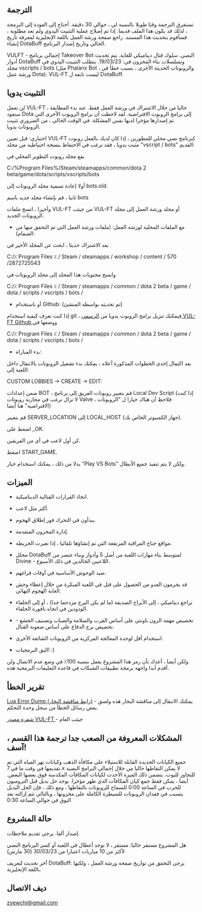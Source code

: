 ##  الترجمة 

تستغرق الترجمة وقتا طويلا بالنسبة لي ، حوالي 30 دقيقة. أحتاج إلى العودة إلى البرمجة ، لذلك قد يكون هذا الملف قديما. إذا تم إصلاح عملية التثبيت اليدوي ولم تعد مطلوبة ، فسأقوم بتحديث هذا المستند. راجع صفحة ورشة العمل باللغة الإنجليزية لمعرفة تاريخ إنشاء DotaBuff الحالي وتاريخ إصدار البرنامج.



VULFT - إجمالي برنامج Takeover Bot النصي. سلوك قتال ديناميكي للغاية. يتم تحديث أدوار DotaBuff وتسلسلات بناء المخزون في: 19/03/23. يتطلب التثبيت اليدوي في مجلد vscripts / bots (مثل Phalanx Bot ، والروبوتات الحديثة الأخرى ، بسبب خطأ في ورشة عمل Dota). VUL-FT ليست تابعة ل DotaBuff.



##  التثبيت يدويا 

لن تعمل VUL-FT حاليا من خلال الاشتراك في ورشة العمل فقط. عند بدء المطابقة ، ستعود Dota إلى برامج الروبوت الافتراضية. لقد لاحظت أن برامج الروبوت الأخرى التي تم إصدارها مؤخرا لديها نفس المشكلة. في الوقت الحالي ، من الضروري تثبيت الروبوتات يدويا.



اختياري: قبل تعيين VUL-FT كبرنامج نصي محلي للمطورين ، إذا كان لديك بالفعل روبوت مثبت يدويا ، فقد ترغب في الاحتفاظ بنسخة احتياطية من مجلد "vscript / bots" القديم:

يقع مجلد روبوت التطوير المحلي في

C:/%Program Files%/Steam/steamapps/common/dota 2 beta/game/dota/scripts/vscripts/bots

أولا إعادة تسمية مجلد الروبوتات إلى bots.old.

ثانيا ، قم بإنشاء مجلد جديد باسم bots

وأخيرا ، انسخ ملفات VUL-FT من جيثب VUL-FT أو مجلد ورشة العمل إلى مجلد الروبوتات الجديد.



- مع الملفات المحلية لورشة العمل: (ملفات ورشة العمل التي تم التحقق منها من الصمام):

بعد الاشتراك حديثا ، ابحث عن المجلد الأخير في

C:/٪ Program Files ٪ / Steam / steamapps / workshop / content / 570 /2872725543

وانسخ محتويات هذا المجلد إلى مجلد الروبوتات في

C:/٪ Program Files ٪ / Steam / steamapps / common / dota 2 beta / game / dota / scripts / vscripts / bots /



- أو باستخدام Github: (تم تحديثه بواسطة المنشئ)

إذا كنت تعرف كيفية استخدام git ، فيمكنك تنزيل برامج الروبوت يدويا من [ الرسمي VUL-FT Github ](https://github.com/yewchi/vulft) ووضعها في 

C:/٪ Program Files ٪ / Steam / steamapps / common / dota 2 beta / game / dota / scripts / vscripts / bots /



- بدء المباراة:

بعد اكتمال إحدى الخطوات المذكورة أعلاه ، يمكنك بدء تشغيل الروبوتات بالانتقال داخل اللعبة إلى:

CUSTOM LOBBIES -> CREATE -> EDIT:

ضمن إعدادات BOT ، قم بتغيير روبوتات الفريق إلى برنامج Local Dev Script (إذا كنت لا تزال ترغب في محاربة روبوتات Valve ، فلاحظ أن هناك خيارا ل "الروبوتات الافتراضية" هنا أيضا)

قم بتغيير SERVER_LOCATION إلى LOCAL_HOST (جهاز الكمبيوتر الخاص بك).

اضغط على _OK.

كن أول لاعب في أي من الفريقين.

اضغط START_GAME.



بدلا من ذلك ، يمكنك استخدام خيار "Play VS Bots" ولكن لا يتم تنفيذ جميع الأبطال.



##  الميزات 

- اتخاذ القرارات القتالية الديناميكية. 

- أكثر مثل لاعب.

- يبدأون في التحرك فور إطلاق الهجوم.

- إدارة المخزون المتقدمة.

- مواقع جناح المراقبة المرتفعة التي تم إنشاؤها تلقائيا ، إذا تغيرت الخريطة.

- محلل DotaBuff لمتوسط بناء مهارات اللعبة من أصل 5 وأدوار وبناء عنصر من Divine - اللاعبين الخالدين في ذلك الأسبوع.

- صيد الوحوش الأساسية في أوقات فراغهم.

- قد يحرمون العدو من الحصول على قتل في اللعبة المبكرة من خلال إعطاء وحش الغابة الهجوم النهائي.

- تراجع ديناميكي ، إلى الأبراج الصديقة (ما لم يكن البرج مزدحما جدا) ، أو إلى الحلفاء الودودين في اتجاه نافورة الحلفاء.

- تخصيص مهمة الرون باونتي على أساس القرب والسلامة والضباب وتصنيف الجشع - تخصيص برج الدفاع على أساس صعوبة القتال.

- استخدام أقل لوحدة المعالجة المركزية من الروبوتات الشائعة الأخرى.

- البق البرمجيات! :)



ولكن أيضا ، أعدك بأن رمز هذا المشروع يعمل بنسبة 100٪ في وضع عدم الاتصال ولن أقدم أبدا واجهة برمجة تطبيقات الشبكات في قاعدة التعليمات البرمجية هذه.



##  تقرير الخطأ 

[ Lua Error Dump (رابط مناقشة البخار)](https://steamcommunity.com/workshop/filedetails/discussion/2872725543/3648503910213521285/) - يمكنك الانتقال إلى مناقشة البخار هذه ولصق بعض رسائل الخطأ من سجل وحدة التحكم.

[ شفرة مصدر VUL-FT ](https://github.com/yewchi/vulft) - جيثب العام



##  المشكلات المعروفة  من الصعب جدا ترجمة هذا القسم ، آسف!



جميع الكيانات الجديدة القابلة للاستيلاء على مكافأة الذهب وكيانات نهر المياه التي تم تقديمها في وقت ما في 7.x لا يمكن التقاطها حاليا من خلال إجمالي البرامج النصية للتجاوز للبوت. يتضمن ذلك الميزة الأحدث لكيانات المكافآت المكدسة فوق بعضها البعض. أيضا ، يمكن فقط جمع كيان المكافآت الذي ظهر مؤخرا. يوجد حل بديل قبل الترومبون للحرب في الساعة 0:00 للسماح للروبوتات بالتقاطها ، ومع ذلك ، فإن الحل البديل يتسبب في فقدان الروبوتات للسيطرة الكاملة على مخزونها ، وبالتالي تتم إزالته بعد البوق في حوالي الساعة 0:30



##  حالة المشروع 

إصدار ألفا. يرجى تقديم ملاحظات.

هل المشروع مستقر حاليا: مستقر ، لا توجد أعطال في اللعبة أو كسر البرنامج النصي لأكثر من 10 مباريات اعتبارا من 30/03/23 (30 مارس)

آخر تحديث لتعريف DotaBuff: يرجى التحقق من تواريخ صفحة ورشة العمل ، ولكنها باللغة الإنجليزية.



##  ديف الاتصال 

zyewchi@gmail.com

